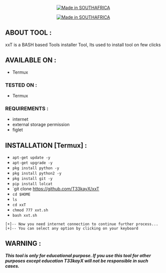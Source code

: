<p align="center">
<a href="https://t.me/T3kayX"><img title="Made in SOUTHAFRICA" src="https://img.shields.io/badge/MADE%20IN-RSA-SCRIPT?colorA=%23ff8100&colorB=%23017e40&colorC=%23ff0000&style=for-the-badge"></a>
</p>
<p align="center">
<a href="https://t.me/T3kayX"><img title="Made in SOUTHAFRICA" src="https://img.shields.io/badge/Tool-xxT:-green.svg"></a

</p>


## ABOUT TOOL :

xxT is a BASH based Tools installer Tool, Its used to install tool on few clicks

## AVAILABLE ON :

* Termux

### TESTED ON :

* Termux

### REQUIREMENTS :
* internet
* external storage permission
* figlet


## INSTALLATION [Termux] :

* `apt-get update -y`
* `apt-get upgrade -y`
* `pkg install python -y`
* `pkg install python2 -y`
* `pkg install git -y`
* `pip install lolcat`
* `git clone https://github.com/T33kayX/xxT
* `cd $HOME`
* `ls`
* `cd xxT`
* `chmod 777 xxt.sh`
* `bash xxt.sh`
```
[+]-- Now you need internet connection to continue further process...
[+]-- You can select any option by clicking on your keyboard

```


## WARNING : 
***This tool is only for educational purpose. If you use this tool for other purposes except education T33kayX will not be responsible in such cases.***

